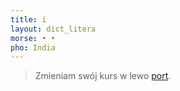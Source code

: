 ```yaml
---
title: i
layout: dict_litera
morse: • •
pho: India
---
```

> Zmieniam swój kurs w lewo [port](/dict/p/port.html).